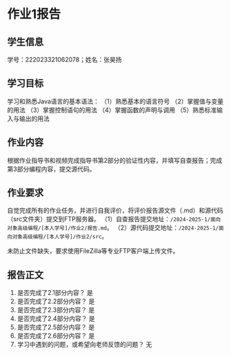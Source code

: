 # 作业1报告

## 学生信息

学号：222023321062078；姓名：张昊扬

## 学习目标

学习和熟悉Java语言的基本语法：
（1）熟悉基本的语言符号
（2）掌握值与变量的用法
（3）掌握控制语句的用法
（4）掌握函数的声明与调用
（5）熟悉标准输入与输出的用法

## 作业内容

根据作业指导书和视频完成指导书第2部分的验证性内容，并填写自查报告；完成第3部分编程内容，提交源代码。

## 作业要求

自觉完成所有的作业任务，并进行自我评价，将评价报告源文件（.md）和源代码（src文件夹）提交到FTP服务器。
（1）自查报告提交地址：`/2024-2025-1/面向对象高级编程/[本人学号]/作业2/报告.md`。
（2）源代码提交地址：`/2024-2025-1/面向对象高级编程/[本人学号]/作业2/src`。

未防止文件缺失，要求使用FileZilla等专业FTP客户端上传文件。

## 报告正文

1. 是否完成了2.1部分内容？
是
2. 是否完成了2.2部分内容？
是
3. 是否完成了2.3部分内容？
是
4. 是否完成了2.4部分内容？
是
5. 是否完成了2.5部分内容？
是
6. 是否完成了2.6部分内容？
是
7. 学习中遇到的问题，或希望向老师反馈的问题？
无